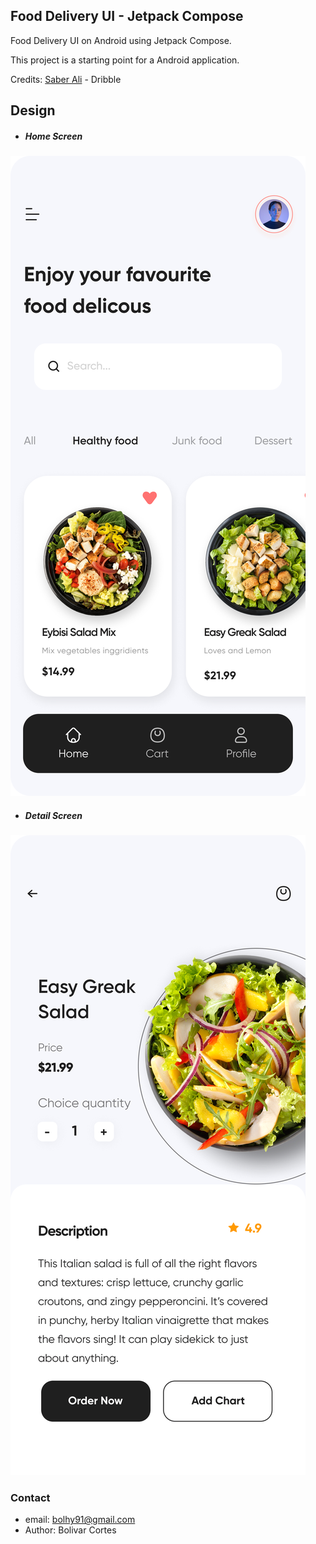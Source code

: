 ## Food Delivery UI - Jetpack Compose

Food Delivery UI on Android using Jetpack Compose.

This project is a starting point for a Android application.

Credits: [Saber Ali](https://dribbble.com/saberali) - Dribble

## Design

* ##### Home Screen
![Design travel app ui](https://raw.githubusercontent.com/bolhy91/FoodDeliveryAppUI/main/design/home.jpg)

* ##### Detail Screen
![Design travel app ui](https://raw.githubusercontent.com/bolhy91/FoodDeliveryAppUI/main/design/detail.jpg)

### Contact
* email: bolhy91@gmail.com
* Author: Bolivar Cortes